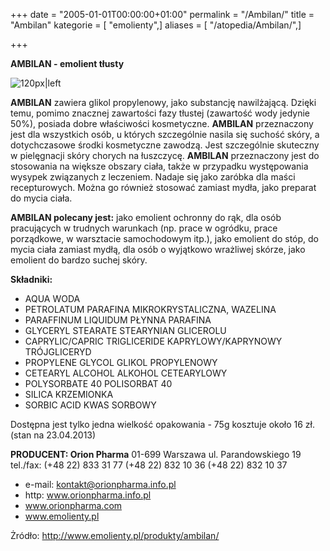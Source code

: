 +++
date = "2005-01-01T00:00:00+01:00"
permalink = "/Ambilan/"
title = "Ambilan"
kategorie = [ "emolienty",]
aliases = [ "/atopedia/Ambilan/",]

+++

**AMBILAN - emolient tłusty**

![](/images/Ambilan.gif "120px|left")

**AMBILAN** zawiera glikol propylenowy, jako substancję nawilżającą. Dzięki temu, pomimo znacznej zawartości fazy tłustej (zawartość wody jedynie 50%), posiada dobre właściwości kosmetyczne. **AMBILAN** przeznaczony jest dla wszystkich osób, u których szczególnie nasila się suchość skóry, a dotychczasowe środki kosmetyczne zawodzą. Jest szczególnie skuteczny w pielęgnacji skóry chorych na łuszczycę. **AMBILAN** przeznaczony jest do stosowania na większe obszary ciała, także w przypadku występowania wysypek związanych z leczeniem. Nadaje się jako zaróbka dla maści recepturowych. Można go również stosować zamiast mydła, jako preparat do mycia ciała.

**AMBILAN polecany jest:** jako emolient ochronny do rąk, dla osób pracujących w trudnych warunkach (np. prace w ogródku, prace porządkowe, w warsztacie samochodowym itp.), jako emolient do stóp, do mycia ciała zamiast mydłą, dla osób o wyjątkowo wrażliwej skórze, jako emolient do bardzo suchej skóry.

**Składniki:**

-   AQUA WODA
-   PETROLATUM PARAFINA MIKROKRYSTALICZNA, WAZELINA
-   PARAFFINUM LIQUIDUM PŁYNNA PARAFINA
-   GLYCERYL STEARATE STEARYNIAN GLICEROLU
-   CAPRYLIC/CAPRIC TRIGLICERIDE KAPRYLOWY/KAPRYNOWY TRÓJGLICERYD
-   PROPYLENE GLYCOL GLIKOL PROPYLENOWY
-   CETEARYL ALCOHOL ALKOHOL CETEARYLOWY
-   POLYSORBATE 40 POLISORBAT 40
-   SILICA KRZEMIONKA
-   SORBIC ACID KWAS SORBOWY

Dostępna jest tylko jedna wielkość opakowania - 75g kosztuje około 16 zł. (stan na 23.04.2013)

**PRODUCENT: Orion Pharma** 01-699 Warszawa ul. Parandowskiego 19 tel./fax: (+48 22) 833 31 77 (+48 22) 832 10 36 (+48 22) 832 10 37

-   e-mail: kontakt@orionpharma.info.pl
-   http: www.orionpharma.info.pl
-   www.orionpharma.com
-   www.emolienty.pl

Żródło: <http://www.emolienty.pl/produkty/ambilan/>
